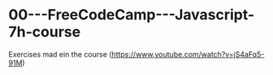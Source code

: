 # 00---FreeCodeCamp---Javascript-7h-course
 Exercises mad ein the course (https://www.youtube.com/watch?v=jS4aFq5-91M)
